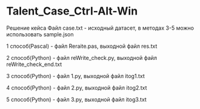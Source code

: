 # Talent_Case_Ctrl-Alt-Win
Решение кейса
Файл case.txt - исходный датасет, в методах 3-5 можно использовать sample.json

1 способ(Pascal) - файл Reraite.pas, выходной файл res.txt

2 способ(Python) - файл reWrite_check.py, выходной файл reWrite_check_end.txt

3 способ(Python) - файл 1.py, выходной файл itog1.txt

4 способ(Python) - файл 2.py, выходной файл itog2.txt

5 способ(Python) - файл 3.py, выходной файл itog3.txt
